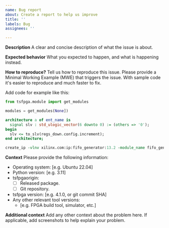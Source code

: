```yaml
---
name: Bug report
about: Create a report to help us improve
title: ''
labels: Bug
assignees: ''

---
```


**Description**
A clear and concise description of what the issue is about.


**Expected behavior**
What you expected to happen, and what is happening instead.


**How to reproduce?**
Tell us how to reproduce this issue.
Please provide a Minimal Working Example (MWE) that triggers the issue.
With sample code it's easier to reproduce and much faster to fix.

Add code for example like this:

```python
from tsfpga.module import get_modules

modules = get_modules(None])
```

```vhdl
architecture a of ent_name is
  signal slv : std_ulogic_vector(6 downto 0) := (others => '0');
begin
  slv <= to_slv(regs_down.config.increment);
end architecture;
```

```tcl
create_ip -vlnv xilinx.com:ip:fifo_generator:13.2 -module_name fifo_generator_0
```


**Context**
Please provide the following information:

- Operating system: [e.g. Ubuntu 22.04]
- Python version: [e.g. 3.11]
- tsfpgaorigin:
  - [ ] Released package.
  - [ ] Git repository.
- tsfpga version: [e.g. 4.1.0, or git commit SHA]
- Any other relevant tool versions:
  - [e.g. FPGA build tool, simulator, etc.]


**Additional context**
Add any other context about the problem here.
If applicable, add screenshots to help explain your problem.
